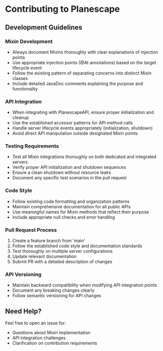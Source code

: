 # Contributing to Planescape

## Development Guidelines

### Mixin Development

- Always document Mixins thoroughly with clear explanations of injection points
- Use appropriate injection points (@At annotations) based on the target lifecycle event
- Follow the existing pattern of separating concerns into distinct Mixin classes
- Include detailed JavaDoc comments explaining the purpose and functionality

### API Integration

- When integrating with PlanescapeAPI, ensure proper initialization and cleanup
- Use the established accessor patterns for API method calls
- Handle server lifecycle events appropriately (initialization, shutdown)
- Avoid direct API manipulation outside designated Mixin points

### Testing Requirements

- Test all Mixin integrations thoroughly on both dedicated and integrated servers
- Verify proper API initialization and shutdown sequences
- Ensure a clean shutdown without resource leaks
- Document any specific test scenarios in the pull request

### Code Style

- Follow existing code formatting and organization patterns
- Maintain comprehensive documentation for all public APIs
- Use meaningful names for Mixin methods that reflect their purpose
- Include appropriate null checks and error handling

### Pull Request Process

1. Create a feature branch from 'main'
2. Follow the established code style and documentation standards
3. Test thoroughly on multiple server configurations
4. Update relevant documentation
5. Submit PR with a detailed description of changes

### API Versioning

- Maintain backward compatibility when modifying API integration points
- Document any breaking changes clearly
- Follow semantic versioning for API changes

## Need Help?

Feel free to open an issue for:

- Questions about Mixin implementation
- API integration challenges
- Clarification on contribution requirements
